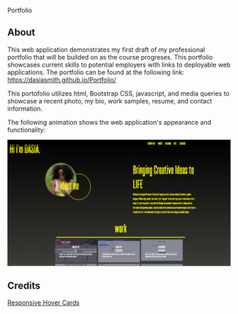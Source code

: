 Portfolio

## About

This web application demonstrates my first draft of my professional portfolio that will be builded on as the course progreses. This portfolio showcases current skills to potential
employers with links to deployable web applications. The portfolio can be found at the following link: https://dasiasmith.github.io/Portfolio/

This portofolio utilizes html, Bootstrap CSS, javascript, and media queries to showcase a recent photo, my bio, work samples, resume, and contact information. 


The following animation shows the web application's appearance and functionality:

![PortfolioScreenshot](./Assets/images/Capture.PNG)

## Credits

[Responsive Hover Cards](https://codepen.io/francisco-kataldo/pen/LBBryV?editors=1100)


